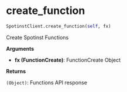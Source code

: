 <h1 id="spotinst_sdk.SpotinstClient.create_function">create_function</h1>

```python
SpotinstClient.create_function(self, fx)
```

Create Spotinst Functions

__Arguments__

- __fx (FunctionCreate)__: FunctionCreate Object

__Returns__

`(Object)`: Functions API response

